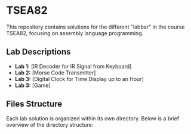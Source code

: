 # TSEA82

This repository contains solutions for the different "labbar" in the course TSEA82, focusing on assembly language programming.

## Lab Descriptions

- **Lab 1:** [IR Decoder for IR Signal from Keyboard]
- **Lab 2:** [Morse Code Transmitter]
- **Lab 3:** [Digital Clock for Time Display up to an Hour]
- **Lab 3:** [Game]


## Files Structure

Each lab solution is organized within its own directory. Below is a brief overview of the directory structure:

